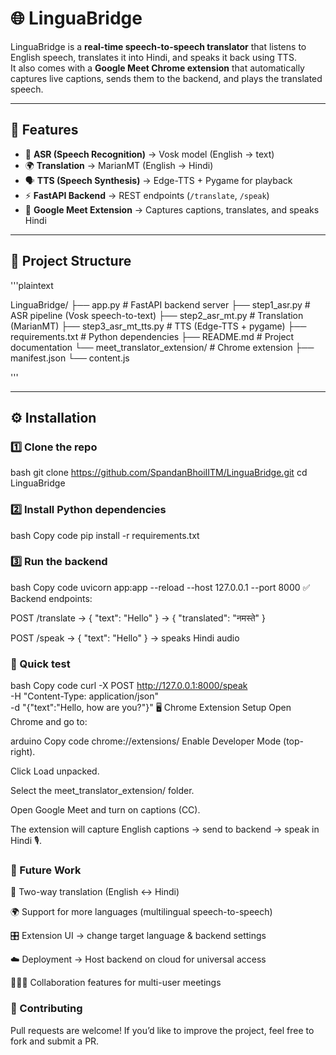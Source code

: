 # 🌐 LinguaBridge  

LinguaBridge is a **real-time speech-to-speech translator** that listens to English speech, translates it into Hindi, and speaks it back using TTS.  
It also comes with a **Google Meet Chrome extension** that automatically captures live captions, sends them to the backend, and plays the translated speech.  

---

## 🚀 Features  
- 🎤 **ASR (Speech Recognition)** → Vosk model (English → text)  
- 🌍 **Translation** → MarianMT (English → Hindi)  
- 🗣 **TTS (Speech Synthesis)** → Edge-TTS + Pygame for playback  
- ⚡ **FastAPI Backend** → REST endpoints (`/translate`, `/speak`)  
- 🎥 **Google Meet Extension** → Captures captions, translates, and speaks Hindi  

---

## 📂 Project Structure

'''plaintext

LinguaBridge/
├── app.py # FastAPI backend server
├── step1_asr.py # ASR pipeline (Vosk speech-to-text)
├── step2_asr_mt.py # Translation (MarianMT)
├── step3_asr_mt_tts.py # TTS (Edge-TTS + pygame)
├── requirements.txt # Python dependencies
├── README.md # Project documentation
└── meet_translator_extension/ # Chrome extension
├── manifest.json
└── content.js

'''

---

## ⚙️ Installation  

### 1️⃣ Clone the repo  
bash
git clone https://github.com/SpandanBhoiIITM/LinguaBridge.git
cd LinguaBridge
### 2️⃣ Install Python dependencies
bash
Copy code
pip install -r requirements.txt
### 3️⃣ Run the backend
bash
Copy code
uvicorn app:app --reload --host 127.0.0.1 --port 8000
✅ Backend endpoints:

POST /translate → { "text": "Hello" } → { "translated": "नमस्ते" }

POST /speak → { "text": "Hello" } → speaks Hindi audio

### 🔎 Quick test
bash
Copy code
curl -X POST http://127.0.0.1:8000/speak \
  -H "Content-Type: application/json" \
  -d "{\"text\":\"Hello, how are you?\"}"
🖥 Chrome Extension Setup
Open Chrome and go to:

arduino
Copy code
chrome://extensions/
Enable Developer Mode (top-right).

Click Load unpacked.

Select the meet_translator_extension/ folder.

Open Google Meet and turn on captions (CC).

The extension will capture English captions → send to backend → speak in Hindi 🎙.

### 🔮 Future Work
🔁 Two-way translation (English ↔ Hindi)

🌍 Support for more languages (multilingual speech-to-speech)

🎛 Extension UI → change target language & backend settings

☁️ Deployment → Host backend on cloud for universal access

🧑‍🤝‍🧑 Collaboration features for multi-user meetings

### 🤝 Contributing
Pull requests are welcome! If you’d like to improve the project, feel free to fork and submit a PR.
